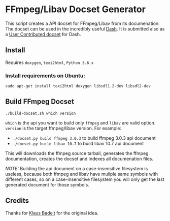 # FFmpeg/Libav Docset Generator

This script creates a API docset for FFmpeg/Libav from its documenation.
The docset can be used in the incredibly useful [Dash](https://kapeli.com/dash).
It is submitted also as a [User Contributed docset](https://github.com/Kapeli/Dash-User-Contributions) for Dash.

## Install

Requires `doxygen`, `texi2html`, `Python 3.6.x`
### Install requirements on Ubuntu:
```
sudo apt-get install texi2html doxygen libsdl1.2-dev libsdl2-dev
```


## Build FFmpeg Docset

```
./build-docset.sh which version
```
`which` is the api you want to build only `ffmpeg` and `libav` are valid option.
`version` is the target ffmpeg/libav version.
For example:
- `./docset.py build ffmpeg 3.0.3` to build ffmpeg 3.0.3 api document
- `./docset.py build libav 10.7` to build libav 10.7 api document

This will downloads the ffmpeg source tarball, generates the ffmpeg documentation, creates the docset
and indexes all documenation files.

*NOTE:* Building the api document on a case-insensitive filesystem is useless, because both ffmpeg and libav have muliple same symbols with different cases, so on a case-insensitive filesystem you will only get the last generated document for those symbols.

## Credits

Thanks for [Klaus Badelt](https://github.com/klausbadelt/ffmpeg-docset) for the original idea.
